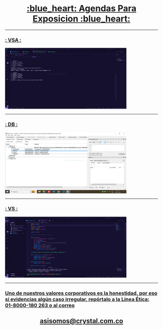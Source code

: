 <p align="center">
  <a href="" rel="noopener">
 <h1 align="center">:blue_heart: Agendas Para Exposicion :blue_heart:</h1>
</p>

<hr>

<h3>: VSA :</h3>
<img width=400px height=200px src="/images/CapturaAgenda.PNG" alt="Projectlogo">
<hr>
<h3>: DB :</h3>
<img width=400px height=200px src="/images/CapturaBasedeDatos.PNG" alt="Projectlogo">
<hr>
<h3>: VS :</h3>
<img width=400px height=200px src="/images/CapturaVisual3.PNG" alt="Projectlogo">
<hr>
<h3>Uno de nuestros valores corporativos es la honestidad, por eso si evidencias algún caso irregular, repórtalo a la Línea Ética: 01-8000-180 263 o al correo</h3><h2 align="center">asisomos@crystal.com.co</h2>
</a>








